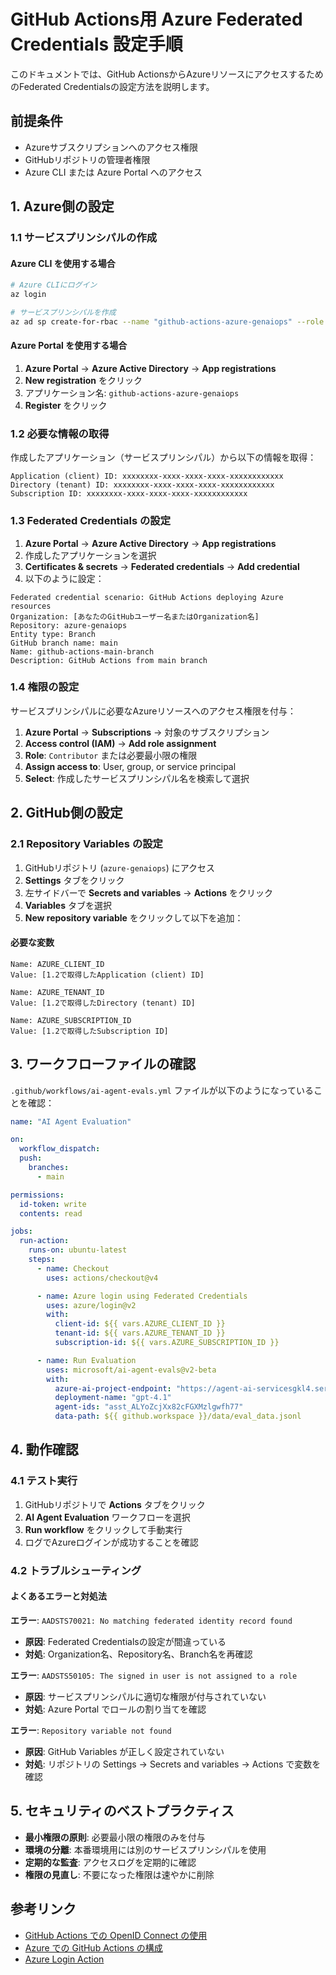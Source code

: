 # GitHub Actions用 Azure Federated Credentials 設定手順

このドキュメントでは、GitHub ActionsからAzureリソースにアクセスするためのFederated Credentialsの設定方法を説明します。

## 前提条件

- Azureサブスクリプションへのアクセス権限
- GitHubリポジトリの管理者権限
- Azure CLI または Azure Portal へのアクセス

## 1. Azure側の設定

### 1.1 サービスプリンシパルの作成

#### Azure CLI を使用する場合

```bash
# Azure CLIにログイン
az login

# サービスプリンシパルを作成
az ad sp create-for-rbac --name "github-actions-azure-genaiops" --role contributor --scopes /subscriptions/{subscription-id}
```

#### Azure Portal を使用する場合

1. **Azure Portal** → **Azure Active Directory** → **App registrations**
2. **New registration** をクリック
3. アプリケーション名: `github-actions-azure-genaiops`
4. **Register** をクリック

### 1.2 必要な情報の取得

作成したアプリケーション（サービスプリンシパル）から以下の情報を取得：

```text
Application (client) ID: xxxxxxxx-xxxx-xxxx-xxxx-xxxxxxxxxxxx
Directory (tenant) ID: xxxxxxxx-xxxx-xxxx-xxxx-xxxxxxxxxxxx
Subscription ID: xxxxxxxx-xxxx-xxxx-xxxx-xxxxxxxxxxxx
```

### 1.3 Federated Credentials の設定

1. **Azure Portal** → **Azure Active Directory** → **App registrations**
2. 作成したアプリケーションを選択
3. **Certificates & secrets** → **Federated credentials** → **Add credential**
4. 以下のように設定：

```text
Federated credential scenario: GitHub Actions deploying Azure resources
Organization: [あなたのGitHubユーザー名またはOrganization名]
Repository: azure-genaiops
Entity type: Branch
GitHub branch name: main
Name: github-actions-main-branch
Description: GitHub Actions from main branch
```

### 1.4 権限の設定

サービスプリンシパルに必要なAzureリソースへのアクセス権限を付与：

1. **Azure Portal** → **Subscriptions** → 対象のサブスクリプション
2. **Access control (IAM)** → **Add role assignment**
3. **Role**: `Contributor` または必要最小限の権限
4. **Assign access to**: User, group, or service principal
5. **Select**: 作成したサービスプリンシパル名を検索して選択

## 2. GitHub側の設定

### 2.1 Repository Variables の設定

1. GitHubリポジトリ (`azure-genaiops`) にアクセス
2. **Settings** タブをクリック
3. 左サイドバーで **Secrets and variables** → **Actions** をクリック
4. **Variables** タブを選択
5. **New repository variable** をクリックして以下を追加：

#### 必要な変数

```text
Name: AZURE_CLIENT_ID
Value: [1.2で取得したApplication (client) ID]

Name: AZURE_TENANT_ID
Value: [1.2で取得したDirectory (tenant) ID]

Name: AZURE_SUBSCRIPTION_ID
Value: [1.2で取得したSubscription ID]
```

## 3. ワークフローファイルの確認

`.github/workflows/ai-agent-evals.yml` ファイルが以下のようになっていることを確認：

```yaml
name: "AI Agent Evaluation"

on:
  workflow_dispatch:
  push:
    branches:
      - main

permissions:
  id-token: write
  contents: read

jobs:
  run-action:
    runs-on: ubuntu-latest
    steps:
      - name: Checkout
        uses: actions/checkout@v4

      - name: Azure login using Federated Credentials
        uses: azure/login@v2
        with:
          client-id: ${{ vars.AZURE_CLIENT_ID }}
          tenant-id: ${{ vars.AZURE_TENANT_ID }}
          subscription-id: ${{ vars.AZURE_SUBSCRIPTION_ID }}

      - name: Run Evaluation
        uses: microsoft/ai-agent-evals@v2-beta
        with:
          azure-ai-project-endpoint: "https://agent-ai-servicesgkl4.services.ai.azure.com/api/projects/agent-ai-servicesgkl4-project"
          deployment-name: "gpt-4.1"
          agent-ids: "asst_ALYoZcjXx82cFGXMzlgwfh77"
          data-path: ${{ github.workspace }}/data/eval_data.jsonl
```

## 4. 動作確認

### 4.1 テスト実行

1. GitHubリポジトリで **Actions** タブをクリック
2. **AI Agent Evaluation** ワークフローを選択
3. **Run workflow** をクリックして手動実行
4. ログでAzureログインが成功することを確認

### 4.2 トラブルシューティング

#### よくあるエラーと対処法

**エラー**: `AADSTS70021: No matching federated identity record found`

- **原因**: Federated Credentialsの設定が間違っている
- **対処**: Organization名、Repository名、Branch名を再確認

**エラー**: `AADSTS50105: The signed in user is not assigned to a role`

- **原因**: サービスプリンシパルに適切な権限が付与されていない
- **対処**: Azure Portal でロールの割り当てを確認

**エラー**: `Repository variable not found`

- **原因**: GitHub Variables が正しく設定されていない
- **対処**: リポジトリの Settings → Secrets and variables → Actions で変数を確認

## 5. セキュリティのベストプラクティス

- **最小権限の原則**: 必要最小限の権限のみを付与
- **環境の分離**: 本番環境用には別のサービスプリンシパルを使用
- **定期的な監査**: アクセスログを定期的に確認
- **権限の見直し**: 不要になった権限は速やかに削除

## 参考リンク

- [GitHub Actions での OpenID Connect の使用](https://docs.github.com/ja/actions/deployment/security-hardening-your-deployments/about-security-hardening-with-openid-connect)
- [Azure での GitHub Actions の構成](https://docs.microsoft.com/ja-jp/azure/developer/github/connect-from-azure)
- [Azure Login Action](https://github.com/Azure/login)
